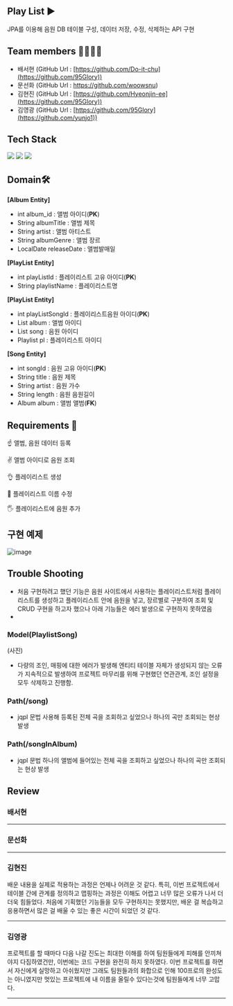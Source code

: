 

## Play List ▶️
JPA를 이용해 음원 DB 테이블 구성, 데이터 저장, 수정, 삭제하는  API 구현

## Team members 👩‍👩‍👦‍👦

-   배서현 (GitHub Url :  [https://github.com/Do-it-chu](https://github.com/95Glory))  
-   문선화 (GitHub Url :  https://github.com/woowsnu)  
-   김현진 (GitHub Url :  [https://github.com/Hyeonjin-ee](https://github.com/95Glory))  
-   김영광 (GitHub Url :  [https://github.com/95Glory](https://github.com/yunjo1))  

## Tech Stack
<img src="https://img.shields.io/badge/mysql-4479A1?style=for-the-badge&logo=mysql&logoColor=white">  <img src="https://img.shields.io/badge/spring-6DB33F?style=for-the-badge&logo=spring&logoColor=white">   <img src="https://img.shields.io/badge/java-007396?style=for-the-badge&logo=java&logoColor=white">   

## Domain🛠️
**[Album Entity]**
* int album_id : 앨범 아이디(**PK**)
* String albumTitle : 앨범 제목
* String artist : 앨범 아티스트  
* String albumGenre : 앨범 장르
* LocalDate releaseDate : 앨범발매일

**[PlayList Entity]**
* int playListId : 플레이리스트 고유 아이디(**PK**)
* String playlistName : 플레이리스트명

**[PlayList Entity]**

* int playListSongId : 플레이리스트음원 아이디(**PK**)
* List<Album> album : 앨범 아이디
* List<Song> song : 음원 아이디
* Playlist pl : 플레이리스트 아이디

**[Song Entity]**
* int songId : 음원 고유 아이디(**PK**)
* String title : 음원 제목
* String artist : 음원 가수
* String length : 음원 음원길이	
* Album album : 앨범 앨범(**FK**)


## Requirements 🤔

☝️ 앨범, 음원 데이터 등록  

✌️ 앨범 아이디로 음원 조회

👌  플레이리스트 생성

🖖 플레이리스트 이름 수정

🖐️ 플레이리스트에 음원 추가

##   구현 예제

![image](https://user-images.githubusercontent.com/105709187/171051563-f940ac65-a4c3-4338-bfa0-c80017b39a5e.png)


## Trouble Shooting
- 처음 구현하려고 했던 기능은 음원 사이트에서 사용하는 플레이리스트처럼 플레이리스트를 생성하고 플레이리스트 안에 음원을 넣고, 장르별로 구분하여 조회 및 CRUD 구현을 하고자 했으나 아래 기능들은 에러 발생으로 구현하지 못하였음
-   
### Model(PlaylistSong)
  (사진)
  - 다량의 조인, 매핑에 대한 에러가 발생해 엔티티 테이블 자체가 생성되지 않는 오류가 지속적으로 발생하여 프로젝트 마무리를 위해 구현했던 연관관계, 조인 설정을 모두 삭제하고 진행함.
  
### Path(/song)
- jqpl 문법 사용해 등록된 전체 곡을 조회하고 싶었으나 하나의 곡만 조회되는 현상 발생

### Path(/songInAlbum)
- jqpl 문법 하나의 앨범에 들어있는 전체 곡을 조회하고 싶었으나 하나의 곡만 조회되는 현상 발생

## Review  
### 배서현  
---  

### 문선화  
---  
  

### 김현진 
배운 내용을 실제로 적용하는 과정은 언제나 어려운 것 같다. 
특히, 이번 프로젝트에서 테이블 간에 관계를 정의하고 맵핑하는 과정은 이해도 어렵고 너무 많은 오류가 나서
더더욱 힘들었다. 처음에 기획했던 기능들을 모두 구현하지는 못했지만, 배운 걸 복습하고 응용하면서 많은 걸 배울 수 있는 좋은 시간이 되었던 것 같다.

---  
 
### 김영광  

프로젝트를 할 때마다 다음 나갈 진도는 최대한 이해를 하여 팀원들에게 피해를 안끼쳐야지 다짐하였건만, 이번에는 코드 구현을 완전히 하지 못하였다. 이번 프로젝트를 하면서 자신에게 실망하고 아쉬웠지만 그래도 팀원들과의 화합으로 인해 100프로의 완성도는 아니였지만 멋있는 프로젝트에 내 이름을 올릴수 있다는것에 팀원들에게 너무 고맙다.

---  
  

